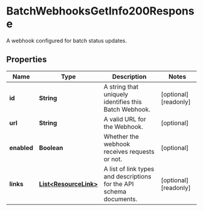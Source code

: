

# BatchWebhooksGetInfo200Response

A webhook configured for batch status updates.

## Properties

| Name | Type | Description | Notes |
|------------ | ------------- | ------------- | -------------|
|**id** | **String** | A string that uniquely identifies this Batch Webhook. |  [optional] [readonly] |
|**url** | **String** | A valid URL for the Webhook. |  [optional] |
|**enabled** | **Boolean** | Whether the webhook receives requests or not. |  [optional] |
|**links** | [**List&lt;ResourceLink&gt;**](ResourceLink.md) | A list of link types and descriptions for the API schema documents. |  [optional] [readonly] |



